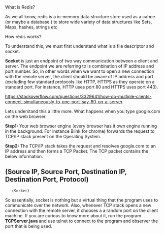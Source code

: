 
What is Redis?

As we all know, redis is a in-memory data structure store used as a cahce (or maybe a database ) to store wide variety of data structures like Sets, Maps, hashes, strings etc.

How redis works?

To understand this, we must first understand what is a file descriptor and socket. 

<b>Socket</b> is just an endpoint of two way communication between a client and server. The endpoint we are referring to is combination of IP address and port number. So, in other words when we want to open a new connection with the remote server, the client should be aware of IP address and port (excluding few standard protocols like HTTP, HTTPS as they operate on a standard port. For instance, HTTP uses port 80 and HTTPS uses port 443).

https://stackoverflow.com/questions/3329641/how-do-multiple-clients-connect-simultaneously-to-one-port-say-80-on-a-server

Lets understand this a little more. What happens when you type google.com on the web browser.

<b>Step1:</b> Your web browser engine (every browser has it own engine running in the background. For instance Blink for chrome) forwards the request to TCP/IP stack present on the Operating System.

<b>Step2:</b> The TCP/IP stack takes the request and resolves google.com to an IP address and then forms a TCP Packet. The TCP packet contains the below information.

  (Source IP, Source Port, Destination IP, Destination Port, Protocol)
   ----------------------
       (Socket) 
   
   So essentially, socket is nothing but a virtual thing that the program uses to communicate over the network. Also, whenever    TCP stack opens a new connection with the remote server, it chooses a a random port on the client machine. If you are curious to know more about it, run the program <b>TCPServer.java</b> and use telnet to connect to the program and observer the port that is being used.




  
  
